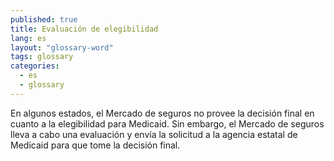 ```yaml
---
published: true
title: Evaluación de elegibilidad
lang: es
layout: "glossary-word"
tags: glossary
categories:
  - es
  - glossary
---
```


En algunos estados, el Mercado de seguros no provee la decisión final en cuanto a la elegibilidad para Medicaid. Sin embargo, el Mercado de seguros lleva a cabo una evaluación y envía la solicitud a la agencia estatal de Medicaid para que tome la decisión final.
